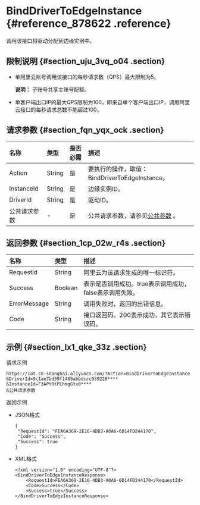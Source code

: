 # BindDriverToEdgeInstance {#reference_878622 .reference}

调用该接口将驱动分配到边缘实例中。

## 限制说明 {#section_uju_3vq_o04 .section}

-   单阿里云账号调用该接口的每秒请求数（QPS）最大限制为5。

    **说明：** 子账号共享主账号配额。

-   单客户端出口IP的最大QPS限制为100，即来自单个客户端出口IP，调用阿里云接口的每秒请求总数不能超过100。

## 请求参数 {#section_fqn_yqx_ock .section}

|名称|类型|是否必需|描述|
|:-|:-|:---|:-|
|Action|String|是|要执行的操作，取值：BindDriverToEdgeInstance。|
|InstanceId|String|是|边缘实例ID。|
|DriverId|String|是|驱动ID。|
|公共请求参数|-|是|公共请求参数，请参见[公共参数](cn.zh-CN/云端开发指南/云端API参考/公共参数.md#) 。|

## 返回参数 {#section_1cp_02w_r4s .section}

|名称|类型|描述|
|:-|:-|:-|
|RequestId|String|阿里云为该请求生成的唯一标识符。|
|Success|Boolean|表示是否调用成功。true表示调用成功，false表示调用失败。|
|ErrorMessage|String|调用失败时，返回的出错信息。|
|Code|String|接口返回码。200表示成功，其它表示错误码。|

## 示例 {#section_lx1_qke_33z .section}

请求示例

``` {#codeblock_umt_kmr_avf}
https://iot.cn-shanghai.aliyuncs.com/?Action=BindDriverToEdgeInstance
&DriverId=9c1ae7bd59f1469abbdccc959228****
&InstanceId=F3APY0tPLhmgGtx0****
&公共请求参数
```

返回示例

-   JSON格式

    ``` {#codeblock_tex_vdz_q8l}
    {
     "RequestId": "FEA6A369-2E16-4DB3-A0A6-6D14FD244170",
     "Code": "Success",
     "Success": true
    }
    ```

-   XML格式

    ``` {#codeblock_bpy_fhj_thy}
    <?xml version="1.0" encoding="UTF-8"?>
    <BindDriverToEdgeInstanceResponse>
        <RequestId>FEA6A369-2E16-4DB3-A0A6-6D14FD244170</RequestId>
        <Code>Success</Code>
        <Success>true</Success>
    </BindDriverToEdgeInstanceResponse>
    ```


